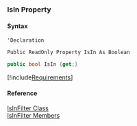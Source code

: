 ﻿### IsIn Property

#### Syntax

```vbnet
'Declaration

Public ReadOnly Property IsIn As Boolean
```

```csharp
public bool IsIn {get;}
```

[!include[Requirements](../partials/requirements.md)]

#### Reference

[IsInFilter Class](fcSDK~FChoice.Foundation.Filters.IsInFilter.md)  
[IsInFilter Members](fcSDK~FChoice.Foundation.Filters.IsInFilter_members.md)